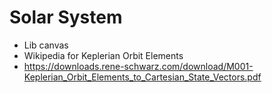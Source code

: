 # Solar System 
- Lib canvas
- Wikipedia for Keplerian Orbit Elements
- https://downloads.rene-schwarz.com/download/M001-Keplerian_Orbit_Elements_to_Cartesian_State_Vectors.pdf

 
